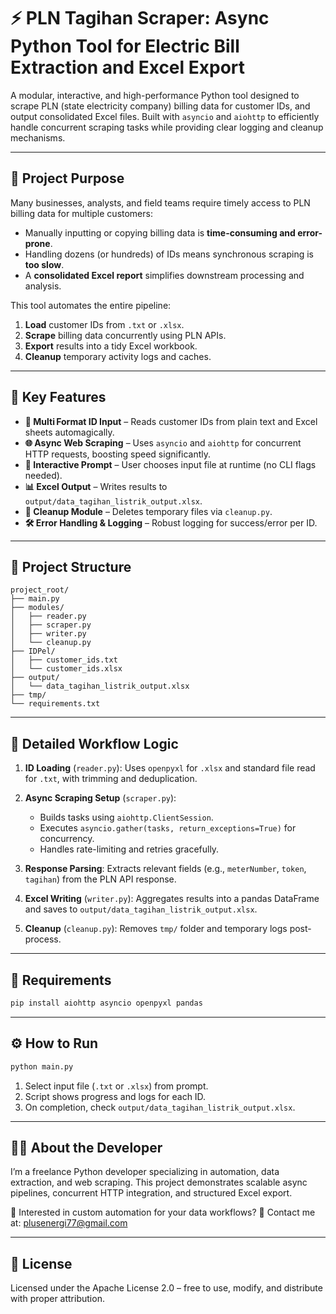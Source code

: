 # ⚡ PLN Tagihan Scraper: Async Python Tool for Electric Bill Extraction and Excel Export

A modular, interactive, and high-performance Python tool designed to scrape PLN (state electricity company) billing data for customer IDs, and output consolidated Excel files. Built with `asyncio` and `aiohttp` to efficiently handle concurrent scraping tasks while providing clear logging and cleanup mechanisms.

---

## 🌟 Project Purpose

Many businesses, analysts, and field teams require timely access to PLN billing data for multiple customers:

* Manually inputting or copying billing data is **time-consuming and error-prone**.
* Handling dozens (or hundreds) of IDs means synchronous scraping is **too slow**.
* A **consolidated Excel report** simplifies downstream processing and analysis.

This tool automates the entire pipeline:

1. **Load** customer IDs from `.txt` or `.xlsx`.
2. **Scrape** billing data concurrently using PLN APIs.
3. **Export** results into a tidy Excel workbook.
4. **Cleanup** temporary activity logs and caches.

---

## 🚀 Key Features

* **🔣 Multi Format ID Input** – Reads customer IDs from plain text and Excel sheets automagically.
* **🌐 Async Web Scraping** – Uses `asyncio` and `aiohttp` for concurrent HTTP requests, boosting speed significantly.
* **📝 Interactive Prompt** – User chooses input file at runtime (no CLI flags needed).
* **📊 Excel Output** – Writes results to `output/data_tagihan_listrik_output.xlsx`.
* **🩼 Cleanup Module** – Deletes temporary files via `cleanup.py`.
* **🛠 Error Handling & Logging** – Robust logging for success/error per ID.

---

## 🧰 Project Structure

```
project_root/
├── main.py
├── modules/
│   ├── reader.py
│   ├── scraper.py
│   ├── writer.py
│   └── cleanup.py
├── IDPel/
│   ├── customer_ids.txt
│   └── customer_ids.xlsx
├── output/
│   └── data_tagihan_listrik_output.xlsx
├── tmp/
└── requirements.txt
```

---

## 🧠 Detailed Workflow Logic

1. **ID Loading** (`reader.py`):
   Uses `openpyxl` for `.xlsx` and standard file read for `.txt`, with trimming and deduplication.

2. **Async Scraping Setup** (`scraper.py`):

   * Builds tasks using `aiohttp.ClientSession`.
   * Executes `asyncio.gather(tasks, return_exceptions=True)` for concurrency.
   * Handles rate-limiting and retries gracefully.

3. **Response Parsing**:
   Extracts relevant fields (e.g., `meterNumber`, `token`, `tagihan`) from the PLN API response.

4. **Excel Writing** (`writer.py`):
   Aggregates results into a pandas DataFrame and saves to `output/data_tagihan_listrik_output.xlsx`.

5. **Cleanup** (`cleanup.py`):
   Removes `tmp/` folder and temporary logs post-process.

---

## 💪 Requirements

```bash
pip install aiohttp asyncio openpyxl pandas
```

---

## ⚙️ How to Run

```bash
python main.py
```

1. Select input file (`.txt` or `.xlsx`) from prompt.
2. Script shows progress and logs for each ID.
3. On completion, check `output/data_tagihan_listrik_output.xlsx`.

---

## 👨‍💻 About the Developer

I’m a freelance Python developer specializing in automation, data extraction, and web scraping.
This project demonstrates scalable async pipelines, concurrent HTTP integration, and structured Excel export.

💬 Interested in custom automation for your data workflows?
📩 Contact me at: [plusenergi77@gmail.com](mailto:plusenergi77@gmail.com)

---

## 📄 License

Licensed under the Apache License 2.0 – free to use, modify, and distribute with proper attribution.
